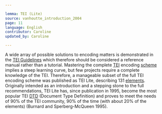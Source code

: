 ```yaml
---

lemma: TEI (Lite)
source: vanhoutte_introduction_2004
page: 11
language: English
contributor: Caroline
updated_by: Caroline

---
```


A wide array of possible solutions to encoding matters is demonstrated in the [TEI Guidelines](TEIGuidelines.html) which therefore should be considered a reference manual rather than a tutorial. Mastering the complete [TEI](TEI.html) encoding [scheme](schema.html) implies a steep learning curve, but few projects require a complete knowledge of the TEI. Therefore, a manageable subset of the full TEI encoding scheme was published as TEI Lite, describing 131 [elements](element.html). Originally intended as an introduction and a stepping stone to the full recommendations, TEI Lite has, since publication in 1995, become the most popular TEI [DTD](DTD.html) (Document Type Definition) and proves to meet the needs of 90% of the TEI community, 90% of the time (with about 20% of the elements) (Burnard and Sperberg-McQueen 1995).
